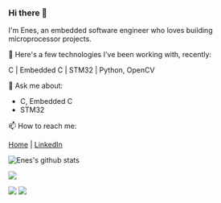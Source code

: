 ### Hi there 👋

I'm Enes, an embedded software engineer who loves building microprocessor projects.

🔭 Here's a few technologies I've been working with, recently: 

C | Embedded C |  STM32 | Python, OpenCV 

💬 Ask me about:
 - C, Embedded C
 - STM32
 
📫 How to reach me:

[Home](https://github.com/enesayanoglu) | [LinkedIn](https://www.linkedin.com/in/enesayanoglu/)

![Enes's github stats](https://github-readme-stats.vercel.app/api?username=enesayanoglu&show_icons=true&title_color=fff&icon_color=79ff97&text_color=9f9f9f&bg_color=151515)

![](https://komarev.com/ghpvc/?username=enesayanoglu)

[![](https://wiki.st.com/stm32mpu/nsfr_img_auth.php/2/2f/STM32_logo.png)](https://community.st.com/s/) [![](https://lh3.googleusercontent.com/proxy/w4XfxJm1dG3HzeY9sUZtUiDq4tSAkAWLKWbNyPxzFIFRLweHon8xDZgdKSIv2rSafrCcJGcLDKbK3bfNjQoXi4xzsQYupE-ZFUiY23NCHzdIR-U)](https://www.cprogramming.com) 
